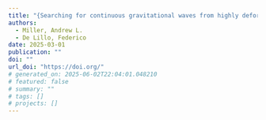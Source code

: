 ```yaml
---
title: "{Searching for continuous gravitational waves from highly deformed compact objects with DECIGO}"
authors:
  - Miller, Andrew L.
  - De Lillo, Federico
date: 2025-03-01
publication: ""
doi: ""
url_doi: "https://doi.org/"
# generated_on: 2025-06-02T22:04:01.048210
# featured: false
# summary: ""
# tags: []
# projects: []
---
```

